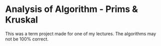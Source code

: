 # Analysis of Algorithm - Prims & Kruskal

This was a term project made for one of my lectures. The algorithms may not be 100% correct.
